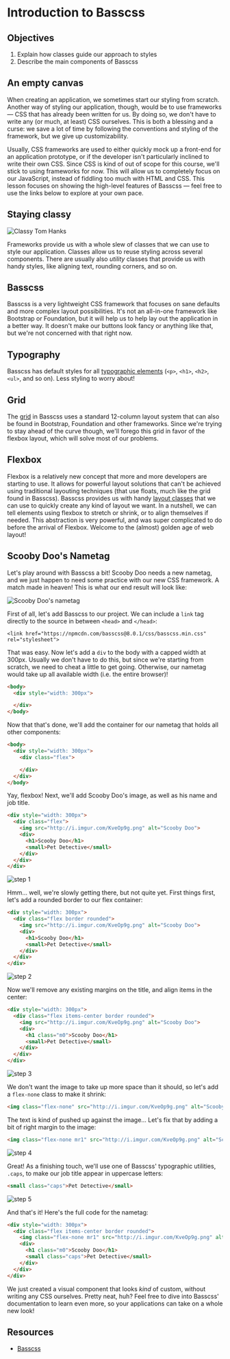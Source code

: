 # Introduction to Basscss

## Objectives

1.  Explain how classes guide our approach to styles
2.  Describe the main components of Basscss

## An empty canvas

When creating an application, we sometimes start our styling from scratch.
Another way of styling our application, though, would be to use frameworks — CSS
that has already been written for us. By doing so, we don't have to write any
(or much, at least) CSS ourselves. This is both a blessing and a curse: we save
a lot of time by following the conventions and styling of the framework, but we
give up customizability.

Usually, CSS frameworks are used to either quickly mock up a front-end for an
application prototype, or if the developer isn't particularly inclined to write
their own CSS. Since CSS is kind of out of scope for this course, we'll stick to
using frameworks for now. This will allow us to completely focus on our
JavaScript, instead of fiddling too much with HTML and CSS. This lesson focuses
on showing the high-level features of Basscss — feel free to use the links below
to explore at your own pace.

## Staying classy

![Classy Tom Hanks](https://media.giphy.com/media/HDNcjt5ELkJSE/giphy.gif)

Frameworks provide us with a whole slew of classes that we can use to style our
application. Classes allow us to reuse styling across several components. There
are usually also _utility_ classes that provide us with handy styles, like
aligning text, rounding corners, and so on.

## Basscss

Basscss is a very lightweight CSS framework that focuses on sane defaults and
more complex layout possibilities. It's not an all-in-one framework like
Bootstrap or Foundation, but it will help us to help lay out the application in
a better way. It doesn't make our buttons look fancy or anything like that, but
we're not concerned with that right now.

## Typography

Basscss has default styles for all [typographic elements][elements] (`<p>`,
`<h1>`, `<h2>`, `<ul>`, and so on). Less styling to worry about!

## Grid

The [grid][grid] in Basscss uses a standard 12-column layout system that can
also be found in Bootstrap, Foundation and other frameworks. Since we're trying
to stay ahead of the curve though, we'll forego this grid in favor of the
flexbox layout, which will solve most of our problems.

## Flexbox

Flexbox is a relatively new concept that more and more developers are starting
to use. It allows for powerful layout solutions that can't be achieved using
traditional layouting techniques (that use floats, much like the grid found in
Basscss). Basscss provides us with handy [layout classes][classes] that we can
use to quickly create any kind of layout we want. In a nutshell, we can tell
elements using flexbox to stretch or shrink, or to align themselves if needed.
This abstraction is very powerful, and was super complicated to do before the
arrival of Flexbox. Welcome to the (almost) golden age of web layout!

## Scooby Doo's Nametag

Let's play around with Basscss a bit! Scooby Doo needs a new nametag, and we
just happen to need some practice with our new CSS framework. A match made in
heaven! This is what our end result will look like:

![Scooby Doo's nametag](http://i.imgur.com/w4QpqBZ.png)

First of all, let's add Basscss to our project. We can include a `link` tag
directly to the source in between `<head>` and `</head>`:

```
<link href="https://npmcdn.com/basscss@8.0.1/css/basscss.min.css" rel="stylesheet">
```

That was easy. Now let's add a `div` to the body with a capped width at 300px.
Usually we don't have to do this, but since we're starting from scratch, we need
to cheat a little to get going. Otherwise, our nametag would take up all
available width (i.e. the entire browser)!

```html
<body>
  <div style="width: 300px">

  </div>
</body>
```

Now that that's done, we'll add the container for our nametag that holds all
other components:

```html
<body>
  <div style="width: 300px">
    <div class="flex">

    </div>
  </div>
</body>
```

Yay, flexbox! Next, we'll add Scooby Doo's image, as well as his name and job
title.

```html
<div style="width: 300px">
  <div class="flex">
    <img src="http://i.imgur.com/KveOp9g.png" alt="Scooby Doo">
    <div>
      <h1>Scooby Doo</h1>
      <small>Pet Detective</small>
    </div>
  </div>
</div>
```

![step 1](https://curriculum-content.s3.amazonaws.com/skills-based-js/basscss_step_1.png)

Hmm... well, we're slowly getting there, but not quite yet. First things first,
let's add a rounded border to our flex container:

```html
<div style="width: 300px">
  <div class="flex border rounded">
    <img src="http://i.imgur.com/KveOp9g.png" alt="Scooby Doo">
    <div>
      <h1>Scooby Doo</h1>
      <small>Pet Detective</small>
    </div>
  </div>
</div>
```

![step 2](https://curriculum-content.s3.amazonaws.com/skills-based-js/basscss_step_2_border_rounded.png)

Now we'll remove any existing margins on the title, and align items in the center:

```html
<div style="width: 300px">
  <div class="flex items-center border rounded">
    <img src="http://i.imgur.com/KveOp9g.png" alt="Scooby Doo">
    <div>
      <h1 class="m0">Scooby Doo</h1>
      <small>Pet Detective</small>
    </div>
  </div>
</div>
```

![step 3](https://curriculum-content.s3.amazonaws.com/skills-based-js/basscss_step_3_items-centered_m0.png)

We don't want the image to take up more space than it should, so let's add a
`flex-none` class to make it shrink:

```html
<img class="flex-none" src="http://i.imgur.com/KveOp9g.png" alt="Scooby Doo">
```

The text is kind of pushed up against the image... Let's fix that by adding a
bit of right margin to the image:

```html
<img class="flex-none mr1" src="http://i.imgur.com/KveOp9g.png" alt="Scooby Doo">
```

![step 4](https://curriculum-content.s3.amazonaws.com/skills-based-js/basscss_step_4_flex-none_mr1.png)

Great! As a finishing touch, we'll use one of Basscss' typographic utilities,
`.caps`, to make our job title appear in uppercase letters:

```html
<small class="caps">Pet Detective</small>
```

![step 5](https://curriculum-content.s3.amazonaws.com/skills-based-js/basscss_step_5_caps.png)

And that's it! Here's the full code for the nametag:

```html
<div style="width: 300px">
  <div class="flex items-center border rounded">
    <img class="flex-none mr1" src="http://i.imgur.com/KveOp9g.png" alt="Scooby Doo">
    <div>
      <h1 class="m0">Scooby Doo</h1>
      <small class="caps">Pet Detective</small>
    </div>
  </div>
</div>
```

We just created a visual component that looks _kind_ of custom, without writing
any CSS ourselves. Pretty neat, huh? Feel free to dive into Basscss'
documentation to learn even more, so your applications can take on a whole new
look!

## Resources

- [Basscss](http://www.basscss.com)

[elements]: http://www.basscss.com/#basscss-typography
[classes]: http://www.basscss.com/#basscss-flexbox
[grid]: http://www.basscss.com/#basscss-grid
